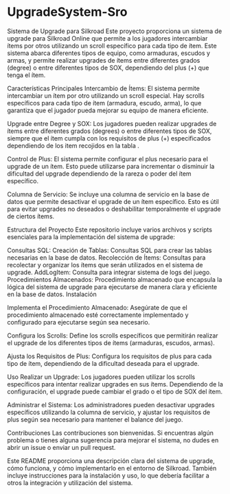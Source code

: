 # UpgradeSystem-Sro
Sistema de Upgrade para Silkroad
Este proyecto proporciona un sistema de upgrade para Silkroad Online que permite a los jugadores intercambiar ítems por otros utilizando un scroll específico para cada tipo de ítem. Este sistema abarca diferentes tipos de equipo, como armaduras, escudos y armas, y permite realizar upgrades de ítems entre diferentes grados (degree) o entre diferentes tipos de SOX, dependiendo del plus (+) que tenga el ítem.

Características Principales
Intercambio de Ítems: El sistema permite intercambiar un ítem por otro utilizando un scroll especial. Hay scrolls específicos para cada tipo de ítem (armadura, escudo, arma), lo que garantiza que el jugador pueda mejorar su equipo de manera eficiente.

Upgrade entre Degree y SOX: Los jugadores pueden realizar upgrades de ítems entre diferentes grados (degrees) o entre diferentes tipos de SOX, siempre que el ítem cumpla con los requisitos de plus (+) especificados dependiendo de los item recojidos en la tabla .

Control de Plus: El sistema permite configurar el plus necesario para el upgrade de un ítem. Esto puede utilizarse para incrementar o disminuir la dificultad del upgrade dependiendo de la rareza o poder del ítem específico.

Columna de Servicio: Se incluye una columna de servicio en la base de datos que permite desactivar el upgrade de un ítem específico. Esto es útil para evitar upgrades no deseados o deshabilitar temporalmente el upgrade de ciertos ítems.

Estructura del Proyecto
Este repositorio incluye varios archivos y scripts esenciales para la implementación del sistema de upgrade:

Consultas SQL:
Creación de Tablas: Consultas SQL para crear las tablas necesarias en la base de datos.
Recolección de Ítems: Consultas para recolectar y organizar los ítems que serán utilizados en el sistema de upgrade.
AddLogItem: Consulta para integrar sistema de logs del juego.
Procedimientos Almacenados:
Procedimiento almacenado que encapsula la lógica del sistema de upgrade para ejecutarse de manera clara y eficiente en la base de datos.
Instalación

Implementa el Procedimiento Almacenado: Asegúrate de que el procedimiento almacenado esté correctamente implementado y configurado para ejecutarse según sea necesario.

Configura los Scrolls: Define los scrolls específicos que permitirán realizar el upgrade de los diferentes tipos de ítems (armaduras, escudos, armas).

Ajusta los Requisitos de Plus: Configura los requisitos de plus para cada tipo de ítem, dependiendo de la dificultad deseada para el upgrade.

Uso
Realizar un Upgrade: Los jugadores pueden utilizar los scrolls específicos para intentar realizar upgrades en sus ítems. Dependiendo de la configuración, el upgrade puede cambiar el grado o el tipo de SOX del ítem.

Administrar el Sistema: Los administradores pueden desactivar upgrades específicos utilizando la columna de servicio, y ajustar los requisitos de plus según sea necesario para mantener el balance del juego.

Contribuciones
Las contribuciones son bienvenidas. Si encuentras algún problema o tienes alguna sugerencia para mejorar el sistema, no dudes en abrir un issue o enviar un pull request.

Este README proporciona una descripción clara del sistema de upgrade, cómo funciona, y cómo implementarlo en el entorno de Silkroad. También incluye instrucciones para la instalación y uso, lo que debería facilitar a otros la integración y utilización del sistema.
